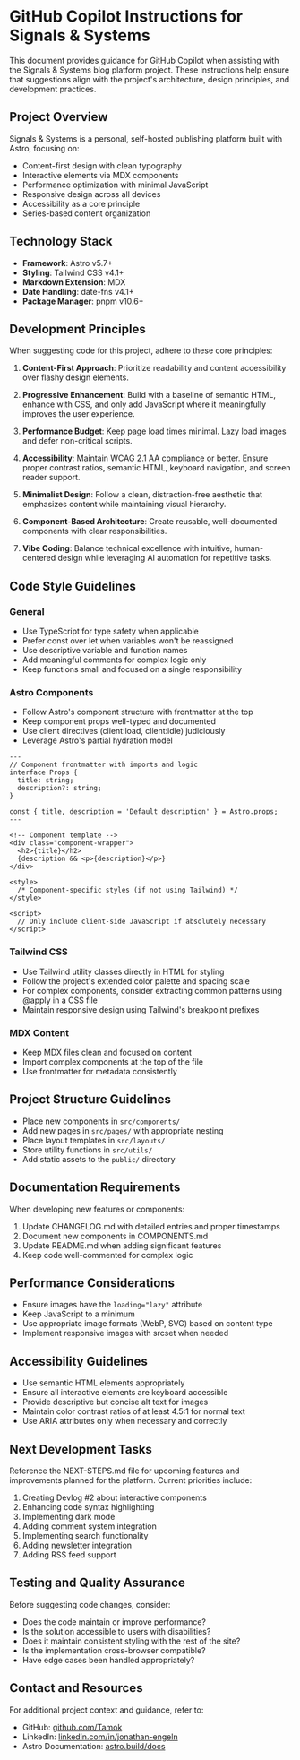 # GitHub Copilot Instructions for Signals & Systems

This document provides guidance for GitHub Copilot when assisting with the Signals & Systems blog platform project. These instructions help ensure that suggestions align with the project's architecture, design principles, and development practices.

## Project Overview

Signals & Systems is a personal, self-hosted publishing platform built with Astro, focusing on:

- Content-first design with clean typography
- Interactive elements via MDX components
- Performance optimization with minimal JavaScript
- Responsive design across all devices
- Accessibility as a core principle
- Series-based content organization

## Technology Stack

- **Framework**: Astro v5.7+
- **Styling**: Tailwind CSS v4.1+
- **Markdown Extension**: MDX
- **Date Handling**: date-fns v4.1+
- **Package Manager**: pnpm v10.6+

## Development Principles

When suggesting code for this project, adhere to these core principles:

1. **Content-First Approach**: Prioritize readability and content accessibility over flashy design elements.

2. **Progressive Enhancement**: Build with a baseline of semantic HTML, enhance with CSS, and only add JavaScript where it meaningfully improves the user experience.

3. **Performance Budget**: Keep page load times minimal. Lazy load images and defer non-critical scripts.

4. **Accessibility**: Maintain WCAG 2.1 AA compliance or better. Ensure proper contrast ratios, semantic HTML, keyboard navigation, and screen reader support.

5. **Minimalist Design**: Follow a clean, distraction-free aesthetic that emphasizes content while maintaining visual hierarchy.

6. **Component-Based Architecture**: Create reusable, well-documented components with clear responsibilities.

7. **Vibe Coding**: Balance technical excellence with intuitive, human-centered design while leveraging AI automation for repetitive tasks.

## Code Style Guidelines

### General

- Use TypeScript for type safety when applicable
- Prefer const over let when variables won't be reassigned
- Use descriptive variable and function names
- Add meaningful comments for complex logic only
- Keep functions small and focused on a single responsibility

### Astro Components

- Follow Astro's component structure with frontmatter at the top
- Keep component props well-typed and documented
- Use client directives (client:load, client:idle) judiciously
- Leverage Astro's partial hydration model

```astro
---
// Component frontmatter with imports and logic
interface Props {
  title: string;
  description?: string;
}

const { title, description = 'Default description' } = Astro.props;
---

<!-- Component template -->
<div class="component-wrapper">
  <h2>{title}</h2>
  {description && <p>{description}</p>}
</div>

<style>
  /* Component-specific styles (if not using Tailwind) */
</style>

<script>
  // Only include client-side JavaScript if absolutely necessary
</script>
```

### Tailwind CSS

- Use Tailwind utility classes directly in HTML for styling
- Follow the project's extended color palette and spacing scale
- For complex components, consider extracting common patterns using @apply in a CSS file
- Maintain responsive design using Tailwind's breakpoint prefixes

### MDX Content

- Keep MDX files clean and focused on content
- Import complex components at the top of the file
- Use frontmatter for metadata consistently

## Project Structure Guidelines

- Place new components in `src/components/`
- Add new pages in `src/pages/` with appropriate nesting
- Place layout templates in `src/layouts/`
- Store utility functions in `src/utils/`
- Add static assets to the `public/` directory

## Documentation Requirements

When developing new features or components:

1. Update CHANGELOG.md with detailed entries and proper timestamps
2. Document new components in COMPONENTS.md
3. Update README.md when adding significant features
4. Keep code well-commented for complex logic

## Performance Considerations

- Ensure images have the `loading="lazy"` attribute
- Keep JavaScript to a minimum
- Use appropriate image formats (WebP, SVG) based on content type
- Implement responsive images with srcset when needed

## Accessibility Guidelines

- Use semantic HTML elements appropriately
- Ensure all interactive elements are keyboard accessible
- Provide descriptive but concise alt text for images
- Maintain color contrast ratios of at least 4.5:1 for normal text
- Use ARIA attributes only when necessary and correctly

## Next Development Tasks

Reference the NEXT-STEPS.md file for upcoming features and improvements planned for the platform. Current priorities include:

1. Creating Devlog #2 about interactive components
2. Enhancing code syntax highlighting
3. Implementing dark mode
4. Adding comment system integration
5. Implementing search functionality
6. Adding newsletter integration
7. Adding RSS feed support

## Testing and Quality Assurance

Before suggesting code changes, consider:

- Does the code maintain or improve performance?
- Is the solution accessible to users with disabilities?
- Does it maintain consistent styling with the rest of the site?
- Is the implementation cross-browser compatible?
- Have edge cases been handled appropriately?

## Contact and Resources

For additional project context and guidance, refer to:

- GitHub: [github.com/Tamok](https://github.com/Tamok)
- LinkedIn: [linkedin.com/in/jonathan-engeln](https://www.linkedin.com/in/jonathan-engeln/)
- Astro Documentation: [astro.build/docs](https://astro.build/docs)
